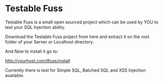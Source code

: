 #  Testable Fuss

Testable Fuss is a small open sourced project which can be used by YOU to test your SQL Injection ability.

Download the Testable Fuss project from here and extract it on the root folder of your Server or Localhost directory.

And Now to install it go to:

http://yourhost.com/tfuss/install

Currently there is test for Simple SQL, Batched SQL and XSS Injection available.
